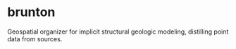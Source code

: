 # brunton
Geospatial organizer for implicit structural geologic modeling, distilling point data from sources.
